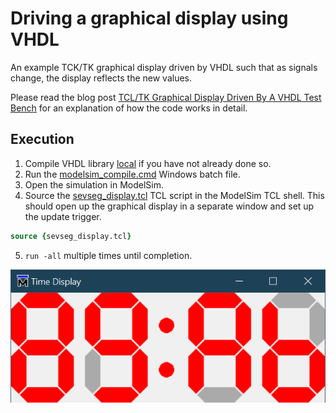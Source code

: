 # Driving a graphical display using VHDL

An example TCK/TK graphical display driven by VHDL such that as signals change, the display reflects the new values.

Please read the blog post [TCL/TK Graphical Display Driven By A VHDL Test Bench](https://blog.abbey1.org.uk/index.php/technology/tcl-tk-graphical-display-driven-by-a-vhdl) for an explanation of how the code works in detail.

## Execution

1. Compile VHDL library [local](../Local) if you have not already done so.
2. Run the [modelsim_compile.cmd](modelsim_compile.cmd) Windows batch file.
3. Open the simulation in ModelSim.
4. Source the [sevseg_display.tcl](sevseg_display.tcl) TCL script in the ModelSim TCL shell. This should open up the graphical display in a separate window and set up the update trigger.

```tcl
source {sevseg_display.tcl}
```

5. `run -all` multiple times until completion.

![TCL/TK Graphical Display driven by VHDL in ModelSim](./media/time_display.png?raw=true "Example TCL/TK Graphical Display")